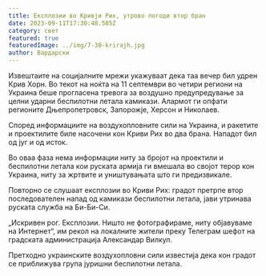 ```yaml
---
title: Експлозии во Кривји Рих, утрово погоди втор бран
date: 2023-09-11T17:30:48.585Z
category: свет
featured: true
featuredImage: ../img/7-30-krirajh.jpg
author: Вардарски
---
```

Извештаите на социјалните мрежи укажуваат дека таа вечер бил удрен Крив Хорн. Во текот на ноќта на 11 септември во четири региони на Украина беше прогласена тревога за воздушно предупредување за целни ударни беспилотни летала камикази. Алармот ги опфати регионите Дњепропетровск, Запорожје, Херсон и Николаев.

Според информациите на воздухопловните сили на Украина, и ракетите и проектилите биле насочени кон Криви Рих во два брана. Нападот бил од југ и од исток.

Во оваа фаза нема информации ниту за бројот на проектили и беспилотни летала кои руската армија ги вмешала во својот терор кон Украина, ниту за жртвите и уништувањата што ги предизвикале.

Повторно се слушаат експлозии во Криви Рих: градот претрпе втор последователен напад од камикази беспилотни летала, јави утринава руската служба на Би-Би-Си.

„Искривен рог. Експлозии. Ништо не фотографираме, ниту објавуваме на Интернет“, им рекол на локалните жители преку Телеграм шефот на градската администрација Александар Вилкул.

Претходно украинските воздухопловни сили известија дека кон градот се приближува група јуришни беспилотни летала.